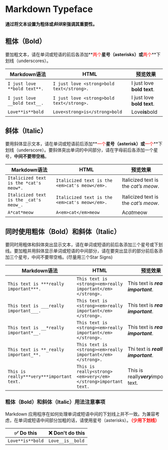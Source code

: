 # Markdown Typeface

#### 通过将文本设置为**粗体**或*斜体*来强调其重要性。



## 粗体（Bold）

要加粗文本，请在单词或短语的前后各添加**<font color="red">两个</font>**星号（asterisks）或**<font color="red">两个</font>**下划线（underscores）。

| Markdown语法                 | HTML                                      | 预览效果                   |
| ---------------------------- | ----------------------------------------- | -------------------------- |
| `I just love **bold text**.` | `I just love <strong>bold text</strong>.` | I just love **bold text**. |
| `I just love __bold text__.` | `I just love <strong>bold text</strong>.` | I just love **bold text**. |
| `Love**is**bold`             | `Love<strong>is</strong>bold`             | Love**is**bold             |



## 斜体（Italic）

要用斜体显示文本，请在单词或短语前后添加**<font color="red">一个</font>**星号（asterisk）或**<font color="red">一个</font>**下划线（underscore）。要斜体突出单词的中间部分，请在字母前后各添加一个星号，**中间不要带空格**。

| Markdown语法                           | HTML                                          | 预览效果                             |
| -------------------------------------- | --------------------------------------------- | ------------------------------------ |
| `Italicized text is the *cat's meow*.` | `Italicized text is the <em>cat's meow</em>.` | Italicized text is the *cat’s meow*. |
| `Italicized text is the _cat's meow_.` | `Italicized text is the <em>cat's meow</em>.` | Italicized text is the *cat’s meow*. |
| `A*cat*meow`                           | `A<em>cat</em>meow`                           | A*cat*meow                           |

### 

## 同时使用粗体（Bold）和斜体（Italic）

要同时用粗体和斜体突出显示文本，请在单词或短语的前后各添加三个星号或下划线。要加粗并用斜体显示单词或短语的中间部分，请在要突出显示的部分前后各添加三个星号，中间不要带空格。(尽量用三个Star Signs)

| Markdown语法                              | HTML                                                         | 预览效果                                |
| ----------------------------------------- | ------------------------------------------------------------ | --------------------------------------- |
| `This text is ***really important***.`    | `This text is <strong><em>really important</em></strong>.`   | This text is ***really important***.    |
| `This text is ___really important___.`    | `This text is <strong><em>really important</em></strong>.`   | This text is ***really important***.    |
| `This text is __*really important*__.`    | `This text is <strong><em>really important</em></strong>.`   | This text is ***really important***.    |
| `This text is **_really important_**.`    | `This text is <strong><em>really important</em></strong>.`   | Thi text is ***really important***.     |
| `This is really***very***important text.` | `This is really<strong><em>very</em></strong>important text.` | This is really***very***important text. |



### 粗体（Bold）和斜体（Italic）用法注意事项

Markdown 应用程序在如何处理单词或短语中间的下划线上并不一致。为兼容考虑，在单词或短语中间部分加粗的话，请使用星号（asterisks）。**<font color="red">（少用下划线）</font>**

| ✅ Do this        | ❌ Don't do this  |
| ---------------- | ---------------- |
| `Love**is**bold` | `Love__is__bold` |

